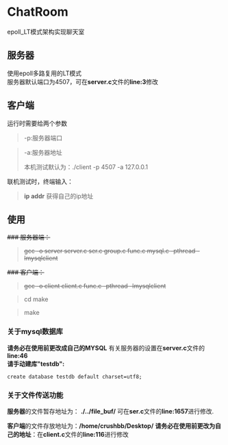 # ChatRoom
epoll_LT模式架构实现聊天室

## 服务器
使用epoll多路复用的LT模式<br>
服务器默认端口为4507，可在**server.c**文件的**line:3**修改

## 客户端
运行时需要给两个参数
  > -p:服务器端口


  > -a:服务器地址
  > 
  > 本机测试默认为：./client -p 4507 -a 127.0.0.1
    
联机测试时，终端输入：
  > **ip addr**
  > 获得自己的ip地址


## 使用
~~### 服务器端：~~
  > ~~gcc -o server server.c ser.c group.c func.c mysql.c -pthread -lmysqlclient~~



~~### 客户端：~~
  > ~~gcc -o client client.c func.c -pthread -lmysqlclient~~


  > cd make
  
  > make

### 关于mysql数据库
  **请务必在使用前更改成自己的MYSQL**
  有关服务器的设置在**server.c**文件的**line:46**<br>
  **请手动建库"testdb":** 
  
    create database testdb default charset=utf8;

### 关于文件传送功能
  **服务器**的文件暂存地址为：  **./../file_buf/**
    可在**ser.c**文件的**line:1657**进行修改.  
    
  **客户端**的文件存放地址为：**/home/crushbb/Desktop/**
    **请务必在使用前更改为自己的地址**：在**client.c**文件的**line:116**进行修改
